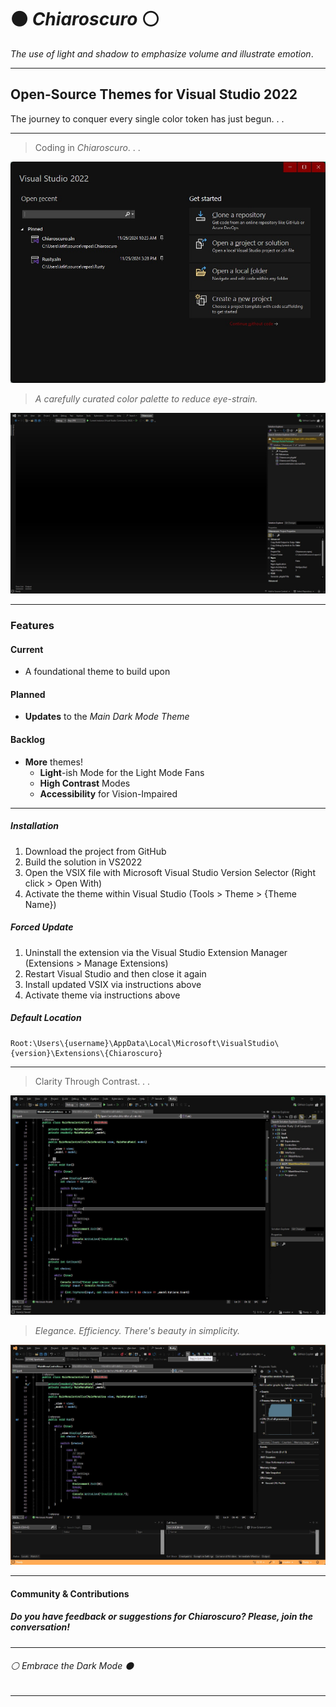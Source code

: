 ﻿# ⚫ *Chiaroscuro* ⚪

*The use of light and shadow to emphasize volume and illustrate emotion*.

---

## Open-Source Themes for Visual Studio 2022

The journey to conquer every single color token has just begun. . .

---

> Coding in *Chiaroscuro*. . .

![Start Menu Preview](./ChiaroscuroPreview00.jpg)

> *A carefully curated color palette to reduce eye-strain.*

![Developer Window Preview](./ChiaroscuroPreview01.jpg)

---

### Features

#### Current

- A foundational theme to build upon

#### Planned

- **Updates** to the *Main Dark Mode Theme*

#### Backlog

- **More** themes!
  - **Light**-ish Mode for the Light Mode Fans
  - **High Contrast** Modes
  - **Accessibility** for Vision-Impaired

---

##### Installation

1. Download the project from GitHub
2. Build the solution in VS2022
3. Open the VSIX file with Microsoft Visual Studio Version Selector (Right click > Open With)
4. Activate the theme within Visual Studio (Tools > Theme > {Theme Name})

##### Forced Update

1. Uninstall the extension via the Visual Studio Extension Manager (Extensions > Manage Extensions)
2. Restart Visual Studio and then close it again
3. Install updated VSIX via instructions above
4. Activate theme via instructions above

##### Default Location

```
Root:\Users\{username}\AppData\Local\Microsoft\VisualStudio\{version}\Extensions\{Chiaroscuro}
```

---

> Clarity Through Contrast. . .

![Syntax Preview](./ChiaroscuroPreview02.jpg)

> *Elegance. Efficiency. There's beauty in simplicity.*

![Debug Mode Preview](./ChiaroscuroPreview03.jpg)

---

#### Community & Contributions

##### Do you have feedback or suggestions for *Chiaroscuro*? Please, join the conversation!

---

###### ⚪ *Embrace the Dark Mode* ⚫

---